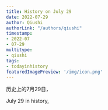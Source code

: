 ```yaml
---
title: History on July 29
date: 2022-07-29
author: Qiushi 
authorLink: "/authors/qiushi"
timestamp: 
- 2022-07
- 07-29
multitype: 
- qiushi
tags: 
- todayinhistory
featuredImagePreview: '/img/icon.png'
---
```









历史上的7月29日，

July 29 in history, 

<!--more-->

